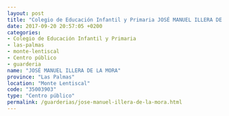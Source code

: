 ```yaml
---
layout: post
title: "Colegio de Educación Infantil y Primaria JOSÉ MANUEL ILLERA DE LA MORA"
date: 2017-09-20 20:57:05 +0200
categories:
- Colegio de Educación Infantil y Primaria
- las-palmas
- monte-lentiscal
- Centro público
- guarderia
name: "JOSÉ MANUEL ILLERA DE LA MORA"
province: "Las Palmas"
location: "Monte Lentiscal"
code: "35003903"
type: "Centro público"
permalink: /guarderias/jose-manuel-illera-de-la-mora.html
---
```

